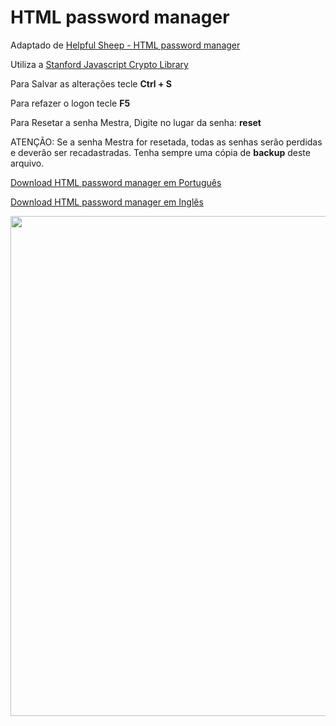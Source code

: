 # HTML password manager

Adaptado de [Helpful Sheep - HTML password manager](https://helpfulsheep.com/2012-01-20-html-password-manager/)

Utiliza a [Stanford Javascript Crypto Library](http://bitwiseshiftleft.github.io/sjcl/) 

Para Salvar as alterações tecle **Ctrl + S**

Para refazer o logon tecle **F5**

Para Resetar a senha Mestra, Digite no lugar da senha: **reset**

ATENÇÃO: Se a senha Mestra for resetada, todas as senhas serão perdidas e deverão ser recadastradas. Tenha sempre uma cópia de **backup** deste arquivo.

[Download HTML password manager em Português](http://alexandrecvieira.droppages.com/#!download.md)

[Download HTML password manager em Inglês](http://alexandrecvieira.droppages.com/#!download.md)

<img src="http://alexandrecvieira.droppages.com/images/accounter-ptbr-status.png" width="800">

